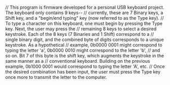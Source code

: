 // This program is firmware developed for a personal USB keyboard project. The keyboard only contains 9 keys--
// currently, these are 7 Binary keys, a Shift key, and a "begin/end typing" key (now referred to as the Type key).
// To type a character on this keyboard, one must begin by pressing the Type key. Next, the user may press the
// remaining 8 keys to select a desired keystroke. Each of the 8 keys (7 Binaries and 1 Shift) correspond to a
// single binary digit, and the combined byte of digits corresponds to a unique keystroke. As a hypothetical
// example, 0b0000 0001 might correspond to typing the letter 'a', 0b0000 0010 might correspond to the letter 'b',
// and so on. Bit 7 of this byte is the shift key, which augments the keystroke in the same manner as a
// conventional keyboard. Building on the previous example, 0b1000 0001 would correspond to typing the letter 'A', etc.
// Once the desired combination has been input, the user must press the Type key once more to transmit the letter to the computer.
